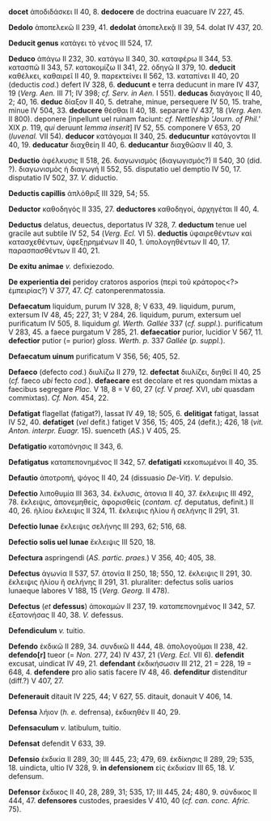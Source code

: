 **docet** ἀποδιδάσκει II 40, 8. **dedocere** de doctrina euacuare IV
227, 45.

**Dedolo** ἀποπελεκῶ II 239, 41. **dedolat** ἀποπελεκᾷ II 39, 54. dolat
IV 437, 20.

**Deducit genus** κατάγει τὸ γένος III 524, 17.

**Deduco** ἀπάγω II 232, 30. κατάγω II 340, 30. καταφέρω II 344, 53.
κατασπῶ II 343, 57. κατακομίζω II 341, 22. ὁδηγῶ II 379, 10. **deducit**
καθέλκει, καθαιρεῖ II 40, 9. παρεκτείνει II 562, 13. καταπίνει II 40, 20
(deductis *cod.*) defert IV 328, 6. **deducunt** e terra deducunt in
mare IV 437, 19 (*Verg. Aen.* III 71; IV 398; *cf. Serv. in Aen.* I
551). **deducas** διαγάγοις II 40, 2; 40, 16. **deduc** δίαξον II 40, 5.
detrahe, minue, persequere IV 50, 15. trahe, minue IV 504, 33.
**deducere** θέσθαι II 40, 18. separare IV 437, 18 (*Verg. Aen.* II
800). deponere [inpellunt uel ruinam faciunt: *cf. Nettleship 'Journ.
of Phil.'* XIX *p.* 119, *qui* deruunt *lemma inserit*] IV 52, 55.
componere V 653, 20 (*Iuvenal.* VII 54). **deducor** κατάγομαι II 340,
25. **deducuntur** κατάγονται II 40, 19. **deducatur** διαχθείη II 40,
6. **deducantur** διαχθῶσιν II 40, 3.

**Deductio** ἀφέλκυσις II 518, 26. διαγωνισμός (διαγωγισμός?) II 540, 30
(did. ?). διαγωνισμὸς ἡ διαγωγή II 552, 55. disputatio uel demptio IV
50, 17. disputatio IV 502, 37. *V.* diductio.

**Deductis capillis** ἁπλόθριξ III 329, 54; 55.

**Deductor** καθοδηγός II 335, 27. **deductores** καθοδηγοί, ἀρχηγέται
II 40, 4.

**Deductus** delatus, deuectus, deportatus IV 328, 7. **deductum** tenue
uel gracile aut subtile IV 52, 54 (*Verg. Ecl.* VI 5). **deductis**
ὐφαιρεθέντων καὶ κατασχεθέντων, ὑφεξῃρημένων II 40, 1. ὑπολογηθέντων II
40, 17. παρασπασθέντων II 40, 21.

**De exitu animae** *v.* defixiezodo.

**De experientia dei** peridoy cratoros asporios (περὶ τοῦ κράτορος\<?\>
ἐμπειρίας?) V 377, 47. *Cf.* catonperenmatossia.

**Defaecatum** liquidum, purum IV 328, 8; V 633, 49. liquidum, purum,
extersum IV 48, 45; 227, 31; V 284, 26. liquidum, purum, extersum uel
purificatum IV 505, 8. liquidum *gl. Werth. Gallée* 337 (*cf. suppl.*).
purificatum V 283, 45. a faece purgatum V 285, 21. **defaecatior**
purior, lucidior V 567, 11. **defectior** putior (= purior) *gloss.
Werth. p.* 337 *Gallée* (*p. suppl.*).

**Defaecatum uinum** purificatum V 356, 56; 405, 52.

**Defaeco** (defecto *cod.*) διυλίζω II 279, 12. **defectat** διυλίζει,
διηθεῖ II 40, 25 (*cf.* faeco *ubi* fecto *cod.*). **defaecare** est
decolare et res quondam mixtas a faecibus segregare *Plac.* V 18, 8 = V
60, 27 (*cf.* V *praef.* XVI, *ubi* quasdam commixtas). *Cf. Non.* 454,
22.

**Defatigat** flagellat (fatigat?), lassat IV 49, 18; 505, 6.
**delitigat** fatigat, lassat IV 52, 40. **defatiget** (*vel* defit.)
fatiget V 356, 15; 405, 24 (defit.); 426, 18 (*vit. Anton. interpr.
Euagr.* 15). suenceth (*AS.*) V 405, 25.

**Defatigatio** καταπόνησις II 343, 6.

**Defatigatus** καταπεπονημένος II 342, 57. **defatigati** κεκοπωμένοι
II 40, 35.

**Defautio** ἀποτροπή, ψόγος II 40, 24 (dissuasio *De-Vit*). *V.*
depulsio.

**Defectio** λιποθυμία III 363, 34. ἔκλυσις, ἀτονια II 40, 37. ἔκλειψις
III 492, 78. ἔκλειψις, ἀπονεμηθείς, ἀφορισθείς (*contam. cf.* deputatus,
definit.) II 40, 26. ἡλίου ἔκλειψις II 324, 11. ἔκλειψις ἡλίου ἢ σελήνης
II 291, 31.

**Defectio lunae** ἔκλειψις σελήνης III 293, 62; 516, 68.

**Defectio solis uel lunae** ἔκλειψις III 520, 18.

**Defectura** aspringendi (*AS. partic. praes.*) V 356, 40; 405, 38.

**Defectus** ἀγωνία II 537, 57. ἀτονία II 250, 18; 550, 12. ἔκλειψις II
291, 30. ἔκλειψις ἡλίου ἢ σελήνης II 291, 31. pluraliter: defectus solis
uarios lunaeque labores V 188, 15 (*Verg. Georg.* II 478).

**Defectus** (*et* **defessus**) ἀποκαμών II 237, 19. καταπεπονημένος II
342, 57. ἐξατονήσας II 40, 38. *V.* defessus.

**Defendiculum** *v.* tuitio.

**Defendo** ἐκδικῶ II 289, 34. συνδικῶ II 444, 48. ἀπολογοῦμαι II 238,
42. **defendo[r]** tueor (= *Non.* 277, 24) IV 437, 21 (*Verg. Ecl.*
VII 6). **defendit** excusat, uindicat IV 49, 21. **defendant**
ἐκδικήσωσιν III 212, 21 = 228, 19 = 648, 4. **defendere** pro alio satis
facere IV 48, 46. **defenditur** distenditur (diff.?) V 407, 27.

**Defenerauit** ditauit IV 225, 44; V 627, 55. ditauit, donauit V 406,
14.

**Defensa** λήιον (*h. e.* defrensa), ἐκδικηθέν II 40, 29.

**Defensaculum** *v.* latibulum, tuitio.

**Defensat** defendit V 633, 39.

**Defensio** ἐκδικία II 289, 30; III 445, 23; 479, 69. ἐκδίκησις II 289,
29; 535, 18. uindicta, ultio IV 328, 9. **in defensionem** εἰς ἐκδικίαν
III 65, 18. *V.* defensum.

**Defensor** ἔκδικος II 40, 28, 289, 31; 535, 17; III 445, 24; 480, 9.
σύνδικος II 444, 47. **defensores** custodes, praesides V 410, 40 (*cf.*
*can. conc. Afric.* 75).
